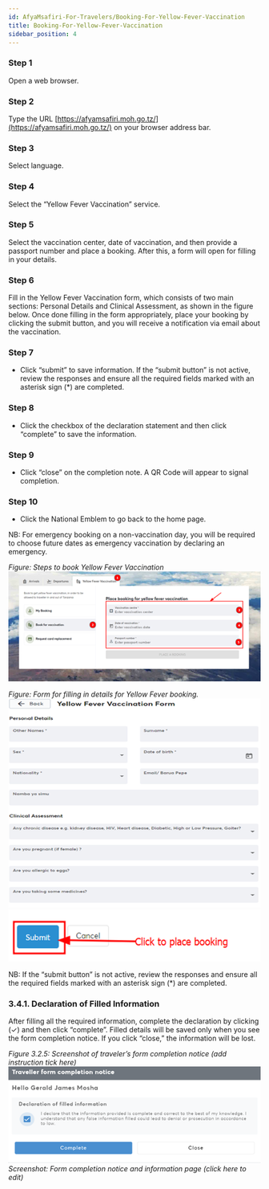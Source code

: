 ```yaml
---
id: AfyaMsafiri-For-Travelers/Booking-For-Yellow-Fever-Vaccination
title: Booking-For-Yellow-Fever-Vaccination
sidebar_position: 4
---
```


### Step 1
Open a web browser.

### Step 2
Type the URL [https://afyamsafiri.moh.go.tz/](https://afyamsafiri.moh.go.tz/) on your browser address bar.

### Step 3
Select language.

### Step 4
Select the “Yellow Fever Vaccination” service.

### Step 5
Select the vaccination center, date of vaccination, and then provide a passport number and place a booking. After this, a form will open for filling in your details.

### Step 6
Fill in the Yellow Fever Vaccination form, which consists of two main sections: Personal Details and Clinical Assessment, as shown in the figure below. Once done filling in the form appropriately, place your booking by clicking the submit button, and you will receive a notification via email about the vaccination.

### Step 7
- Click “submit” to save information. If the “submit button” is not active, review the responses and ensure all the required fields marked with an asterisk sign (*) are completed.

### Step 8
- Click the checkbox of the declaration statement and then click “complete” to save the information.

### Step 9
- Click “close” on the completion note. A QR Code will appear to signal completion.

### Step 10
- Click the National Emblem to go back to the home page.

NB: For emergency booking on a non-vaccination day, you will be required to choose future dates as emergency vaccination by declaring an emergency.

_Figure: Steps to book Yellow Fever Vaccination_
![alt text](../../static/img/Picture2.png)

_Figure: Form for filling in details for Yellow Fever booking._
![alt text](../../static/img/Picture3.png)
![alt text](../../static/img/Picture4.png)

NB: If the “submit button” is not active, review the responses and ensure all the required fields marked with an asterisk sign (*) are completed.

### 3.4.1. Declaration of Filled Information

After filling all the required information, complete the declaration by clicking (✓) and then click “complete”. Filled details will be saved only when you see the form completion notice. If you click “close,” the information will be lost.

_Figure 3.2.5: Screenshot of traveler’s form completion notice (add instruction tick here)_
![alt text](../../static/img/Picture5.png)
_Screenshot: Form completion notice and information page (click here to edit)_
